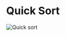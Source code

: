 # Quick Sort

![Quick sort](https://user-images.githubusercontent.com/59442344/120910884-92dce200-c6bd-11eb-9c1b-126a39f61b5d.png)
